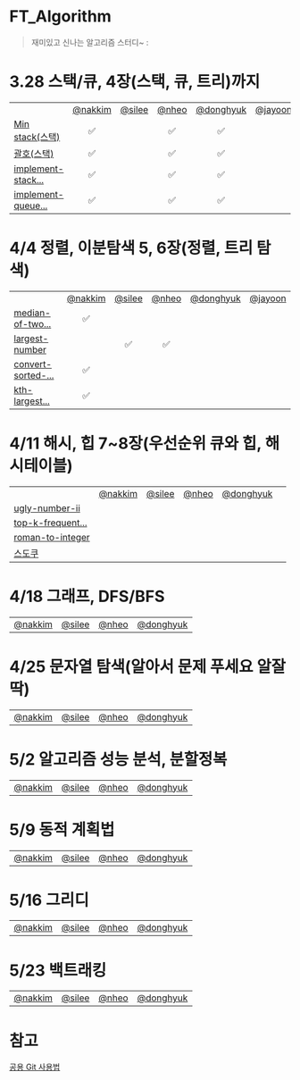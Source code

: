 # FT_Algorithm
> 재미있고 신나는 알고리즘 스터디~ : 
> 
# 3.28 스택/큐, 4장(스택, 큐, 트리)까지
<table>
  <tr>
    <!-- 노션 주소 넣으시면 됩니다 -->
    <td> </td>
    <td align=center><a href="https://carnelian-pen-f2c.notion.site/Stack-Queue-Tree-fbecf48f2d1e44cdad245967b46b4b06">@nakkim</a></td>
    <td align=center><a href="https://github.com/SihunLee-1016">@silee</a></td>
    <td align=center><a href="https://copper-way-3a6.notion.site/943e89496995448da33ebc090d84f469">@nheo</a></td>
    <td align=center><a href="https://graceful-atom-bb0.notion.site/Stack-6f54a284d8564f158f60423e4f316517">@donghyuk</a></td>
    <td align=center><a href="https://jayoon.notion.site/ea7ae9b90d834be0a02b3b84cfb64d8c">@jayoon</a></td>
  </tr>
  
  <!-- Min stack(스택) -->
  <tr align=center>
    <td align=left><a href="https://leetcode.com/problems/min-stack/"> Min stack(스택) </a></td>
    <td id= nakkim  >✅</td>
    <td id= sile    > </td>
    <td id= nheo    >✅</td>
    <td id= donghyuk>✅</td>
    <td id= jayoon  > </td>
  </tr>
  
  <!-- 괄호(스택) -->
  <tr align=center>
    <td align=left><a href="https://leetcode.com/problems/valid-parentheses/"> 괄호(스택) </a></td>
    <td id= nakkim  >✅</td>
    <td id= sile    ></td>
    <td id= nheo    >✅</td>
    <td id= donghyuk>✅</td>
    <td id= jayoon  ></td>
  </tr>
  
  <!-- implement-stack-using-queues -->
  <tr align=center>
    <td align=left><a href="https://leetcode.com/problems/implement-stack-using-queues/">implement-stack...</a></td>
    <td id= nakkim  >✅</td>
    <td id= sile    > </td>
    <td id= nheo    >✅</td>
    <td id= donghyuk>✅</td>
    <td id= jayoon  > </td>
  </tr>
  
  <!-- implement-queue-using-stacks -->
  <tr align=center>
    <td align=left><a href="https://leetcode.com/problems/implement-queue-using-stacks">implement-queue... </a></td>
    <td id= nakkim  >✅</td>
    <td id= sile    > </td>
    <td id= nheo    >✅</td>
    <td id= donghyuk>✅</td>
    <td id= jayoon  > </td>
  </tr>
</table>

# 4/4 정렬, 이분탐색 5, 6장(정렬, 트리 탐색)
<table>
  <tr>
    <!-- 노션 주소 넣으시면 됩니다 -->
    <td> </td>
    <td align=center><a href="https://carnelian-pen-f2c.notion.site/5802c23260b849fb95208cd4e6754a49">@nakkim</a></td>
    <td align=center><a href="https://github.com/SihunLee-1016">@silee</a></td>
    <td align=center><a href="https://copper-way-3a6.notion.site/943e89496995448da33ebc090d84f469">@nheo</a></td>
    <td align=center><a href="https://www.notion.so/Sort-d32392b7d2e64c799c4ae3317a06bfb1">@donghyuk</a></td>
    <td align=center><a href="https://jayoon.notion.site/ea7ae9b90d834be0a02b3b84cfb64d8c">@jayoon</a></td>
  </tr>
  
  <tr align=center>
    <td align=left><a href="https://leetcode.com/problems/median-of-two-sorted-arrays/">median-of-two...</a></td>
    <td id= nakkim  >✅</td>
    <td id= sile    > </td>
    <td id= nheo    ></td>
    <td id= donghyuk></td>
    <td id= jayoon  > </td>
  </tr>
  
  <tr align=center>
    <td align=left><a href="https://leetcode.com/problems/largest-number/">largest-number</a></td>
    <td id= nakkim  ></td>
    <td id= sile    >✅</td>
    <td id= nheo    >✅</td>
    <td id= donghyuk></td>
    <td id= jayoon  ></td>
  </tr>
  
  <tr align=center>
    <td align=left><a href="https://leetcode.com/problems/convert-sorted-array-to-binary-search-tree/">convert-sorted-...</a></td>
    <td id= nakkim  >✅</td>
    <td id= sile    ></td>
    <td id= nheo    ></td>
    <td id= donghyuk></td>
    <td id= jayoon  ></td>
  </tr>
  
  <tr align=center>
    <td align=left><a href="https://leetcode.com/problems/kth-largest-element-in-an-array/">kth-largest...</a></td>
    <td id= nakkim  >✅</td>
    <td id= sile    ></td>
    <td id= nheo    ></td>
    <td id= donghyuk></td>
    <td id= jayoon  ></td>
  </tr>
</table>
  
# 4/11 해시, 힙 7~8장(우선순위 큐와 힙, 해시테이블)
<table>
  <tr>
                            <!-- 노션 주소 넣으시면 됩니다 -->  
    <td></td>
    <td align=center><a href="https://carnelian-pen-f2c.notion.site/0466bf143d5342c987aa70c12f38c6b1">@nakkim</a></td>
    <td align=center><a href="https://github.com/SihunLee-1016">@silee</a></td>
    <td align=center><a href="https://copper-way-3a6.notion.site/d9b8cebc255a4ba797e21b5bf4c0e929">@nheo</a></td>
    <td align=center><a href="https://github.com/reg0145">@donghyuk</a></td>
  </tr>

  <tr align=center>
    <td align=left><a href="https://leetcode.com/problems/ugly-number-ii/">ugly-number-ii</a></td>
    <td id= nakkim  ></td>
    <td id= sile    ></td>
    <td id= nheo    ></td>
    <td id= donghyuk></td>
    <td id= jayoon  ></td>
  </tr>

  <tr align=center>
    <td align=left><a href="https://leetcode.com/problems/top-k-frequent-elements/">top-k-frequent...</a></td>
    <td id= nakkim  ></td>
    <td id= sile    ></td>
    <td id= nheo    ></td>
    <td id= donghyuk></td>
    <td id= jayoon  ></td>
  </tr>

  <tr align=center>
    <td align=left><a href="https://leetcode.com/problems/roman-to-integer/">roman-to-integer</a></td>
    <td id= nakkim  ></td>
    <td id= sile    ></td>
    <td id= nheo    ></td>
    <td id= donghyuk></td>
    <td id= jayoon  ></td>
  </tr>

  <tr align=center>
    <td align=left><a href="https://leetcode.com/problems/valid-sudoku/">스도쿠</a></td>
    <td id= nakkim  ></td>
    <td id= sile    ></td>
    <td id= nheo    ></td>
    <td id= donghyuk></td>
    <td id= jayoon  ></td>
  </tr>
</table>

# 4/18 그래프, DFS/BFS
<table>
  <tr>
                            <!-- 노션 주소 넣으시면 됩니다 -->    
    <td align=center><a href="https://github.com/rurruur">@nakkim</a></td>
    <td align=center><a href="https://github.com/SihunLee-1016">@silee</a></td>
    <td align=center><a href="https://copper-way-3a6.notion.site/DFS-BFS-1fcd97159ca34efc80371d0af6a1f81d">@nheo</a></td>
    <td align=center><a href="https://github.com/reg0145">@donghyuk</a></td>
  </tr>
</table>

# 4/25 문자열 탐색(알아서 문제 푸세요 알잘딱)
<table>
  <tr>
                            <!-- 노션 주소 넣으시면 됩니다 -->    
    <td align=center><a href="https://github.com/rurruur">@nakkim</a></td>
    <td align=center><a href="https://github.com/SihunLee-1016">@silee</a></td>
    <td align=center><a href="https://copper-way-3a6.notion.site/f6e9c51320ac4bf38fa0d580b7bd382e">@nheo</a></td>
    <td align=center><a href="https://github.com/reg0145">@donghyuk</a></td>
  </tr>
</table>

# 5/2 알고리즘 성능 분석, 분할정복
<table>
  <tr>
                            <!-- 노션 주소 넣으시면 됩니다 -->    
    <td align=center><a href="https://github.com/rurruur">@nakkim</a></td>
    <td align=center><a href="https://github.com/SihunLee-1016">@silee</a></td>
    <td align=center><a href="https://copper-way-3a6.notion.site/069af80915214356a7ab9e8b00367c53">@nheo</a></td>
    <td align=center><a href="https://github.com/reg0145">@donghyuk</a></td>
  </tr>
</table>

# 5/9 동적 계획법
<table>
  <tr>
                            <!-- 노션 주소 넣으시면 됩니다 -->    
    <td align=center><a href="https://github.com/rurruur">@nakkim</a></td>
    <td align=center><a href="https://github.com/SihunLee-1016">@silee</a></td>
    <td align=center><a href="https://copper-way-3a6.notion.site/08b83d82a8dc49a4ab67258379f1a803">@nheo</a></td>
    <td align=center><a href="https://github.com/reg0145">@donghyuk</a></td>
  </tr>
</table>

# 5/16 그리디
<table>
  <tr>
                            <!-- 노션 주소 넣으시면 됩니다 -->    
    <td align=center><a href="https://github.com/rurruur">@nakkim</a></td>
    <td align=center><a href="https://github.com/SihunLee-1016">@silee</a></td>
    <td align=center><a href="https://copper-way-3a6.notion.site/13f038cf655944b5987eab66ae1981eb">@nheo</a></td>
    <td align=center><a href="https://github.com/reg0145">@donghyuk</a></td>
  </tr>
</table>

# 5/23 백트래킹
<table>
  <tr>
                            <!-- 노션 주소 넣으시면 됩니다 -->    
    <td align=center><a href="https://github.com/rurruur">@nakkim</a></td>
    <td align=center><a href="https://github.com/SihunLee-1016">@silee</a></td>
    <td align=center><a href="https://copper-way-3a6.notion.site/7b77444fa0144606ae8a37b17f778b94">@nheo</a></td>
    <td align=center><a href="https://github.com/reg0145">@donghyuk</a></td>
  </tr>
</table>


<!--
- <a href="https://leetcode.com/problems/min-stack/">Min stack(스택)</a>
- <a href="https://leetcode.com/problems/valid-parentheses/">괄호(스택)</a>
- <a href="https://leetcode.com/problems/implement-stack-using-queues/">implement-stack-using-queues</a>
- <a href="https://leetcode.com/problems/implement-queue-using-stacks/">implement-queue-using-stacks</a>
-->

# 참고
<a href="https://copper-way-3a6.notion.site/Git-1802e374315f4ce7a25a8c2971e8c267">공용 Git 사용법</a>
